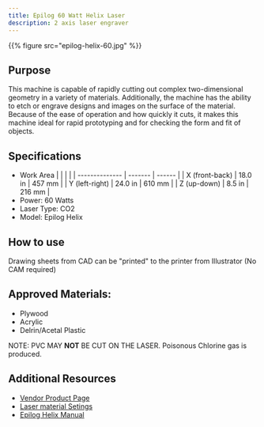 ```yaml
---
title: Epilog 60 Watt Helix Laser
description: 2 axis laser engraver
---
```


{{% figure src="epilog-helix-60.jpg" %}}

## Purpose
This machine is capable of rapidly cutting out complex two-dimensional geometry in a variety of materials. Additionally, the machine has the ability to etch or engrave designs and images on the surface of the material. Because of the ease of operation and how quickly it cuts, it makes this machine ideal for rapid prototyping and for checking the form and fit of objects.

## Specifications
- Work Area
|                |         |        |
| -------------- | ------- | ------ |
| X (front-back) | 18.0 in | 457 mm |
| Y (left-right) | 24.0 in | 610 mm |
| Z (up-down)    |  8.5 in | 216 mm |
- Power: 60 Watts
- Laser Type: CO2
- Model: Epilog Helix

## How to use
Drawing sheets from CAD can be "printed" to the printer from Illustrator (No CAM required)

## Approved Materials:
- Plywood
- Acrylic
- Delrin/Acetal Plastic

NOTE: PVC MAY **NOT** BE CUT ON THE LASER. Poisonous Chlorine gas is produced.

## Additional Resources
- [Vendor Product Page][1]
- [Laser material Setings][2]
- [Epilog Helix Manual][3]

[1]: https://www.epiloglaser.com/laser-machines/mini-helix-engraver-cutter/
<!-- Source: https://www.epiloglaser.com/assets/downloads/fusion-material-settings.pdf  -->
[2]: laser-material-settings.pdf
<!-- Source: https://www.epiloglaser.com/assets/downloads/manuals/legend-manual-web.pdf -->
[3]: epilog-helix-manual.pdf
